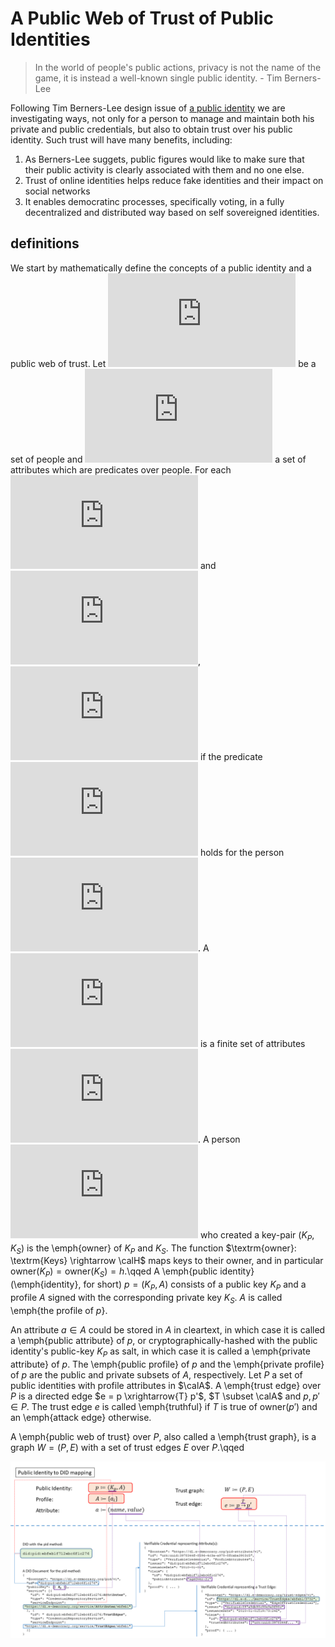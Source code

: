 # A Public Web of Trust of Public Identities

> In the world of people's public actions, privacy is not the name of the game, it is instead a well-known single public identity. - Tim Berners-Lee

Following Tim Berners-Lee design issue of [a public identity](https://www.w3.org/DesignIssues/PublicIdentity.html) we are investigating ways, not only for a person to manage and maintain both his private and public credentials, but also to obtain trust over his public identity. Such trust will have many benefits, including:
1. As Berners-Lee suggets, public figures would like to make sure that their public activity is clearly associated with them and no one else.
2. Trust of online identities helps reduce fake identities and their impact on social networks
3. It enables democratinc processes, specifically voting, in a fully decentralized and distributed way based on self sovereigned identities.

## definitions
We start by mathematically define the concepts of a public identity and a public web of trust. Let ![H](http://latex.codecogs.com/svg.latex?%5Cmathcal%7BH%7D) be a set of people and ![A](http://latex.codecogs.com/svg.latex?%5Cmathcal%7BA%7D) a set of attributes which are predicates over people. For each ![h in H](http://latex.codecogs.com/svg.latex?h%5Cin%5Cmathcal%7BH%7D) and ![a in A](http://latex.codecogs.com/svg.latex?a%5Cin%5Cmathcal%7BA%7D), ![ah is true](http://latex.codecogs.com/svg.latex?a(h)%3Dtrue) if the predicate ![a](http://latex.codecogs.com/svg.latex?a) holds for the person ![h](http://latex.codecogs.com/svg.latex?h). A ![profile](http://latex.codecogs.com/svg.latex?%5Cemph%7Bprofile%7D) is a finite set of attributes ![A subset A](http://latex.codecogs.com/svg.latex?A%5Csubset%5Cmathcal%7BA%7D).
A person ![h in H](http://latex.codecogs.com/svg.latex?h%5Cin%5Cmathcal%7BH%7D) who created a key-pair $(K_P,K_S)$ is the \emph{owner} of $K_P$ and $K_S$. The function $\textrm{owner}: \textrm{Keys} \rightarrow \calH$  maps keys to their owner, and in particular $\textrm{owner}(K_P)=\textrm{owner}(K_S)=h$.\qqed
A \emph{public identity} (\emph{identity}, for short) $p=(K_P,A)$ consists of a public key $K_P$ and a profile $A$ signed with the corresponding private key $K_S$.  $A$ is called \emph{the profile of $p$}. 

An attribute $a \in A$ could be stored in $A$ in cleartext, in which case it is called a \emph{public attribute} of $p$, or cryptographically-hashed with the public identity's public-key $K_P$ as salt, in which case it is called a \emph{private attribute} of $p$.  The \emph{public profile} of $p$ and the \emph{private profile} of $p$ are the public and private subsets of $A$, respectively.
Let $P$ a set of public identities with profile attributes in $\calA$.  A \emph{trust edge} over $P$ is a directed edge $e = p \xrightarrow{T} p'$,  $T \subset \calA$ and $p, p' \in P$. The trust edge $e$ is called \emph{truthful} if $T$ is true of $\textrm{owner}(p')$ and an \emph{attack edge} otherwise. 

A \emph{public web of trust} over $P$, also called a \emph{trust graph}, is a graph $W=(P,E)$ with a set of trust edges $E$ over $P$.\qqed

![Public web of trust as verifiable credentials](https://github.com/ouripoupko/papers/blob/master/images/DIDDataStructure.png)
